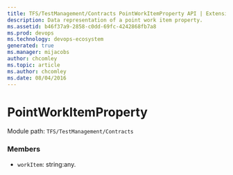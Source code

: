 ```yaml
---
title: TFS/TestManagement/Contracts PointWorkItemProperty API | Extensions for Azure DevOps Services
description: Data representation of a point work item property.
ms.assetid: b46f37a9-2858-c0dd-69fc-4242868fb7a8
ms.prod: devops
ms.technology: devops-ecosystem
generated: true
ms.manager: mijacobs
author: chcomley
ms.topic: article
ms.author: chcomley
ms.date: 08/04/2016
---
```


# PointWorkItemProperty

Module path: `TFS/TestManagement/Contracts`


### Members

* `workItem`: string:any. 

